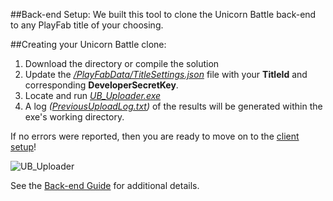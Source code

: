 
##Back-end Setup:
We built this tool to clone the Unicorn Battle back-end to any PlayFab title of your choosing. 

##Creating your Unicorn Battle clone:
  1. Download the directory or compile the solution
  2. Update the *[/PlayFabData/TitleSettings.json](/UB_Uploader/UploaderAndData/PlayFabData/TitleSettings.json)* file with your **TitleId** and corresponding **DeveloperSecretKey**. 
  3. Locate and run *[UB_Uploader.exe](/UB_Uploader/UploaderAndData/UB_Uploader.exe)*
  4. A log *([PreviousUploadLog.txt](https://github.com/PlayFab/UnicornBattle/blob/master/UB_Uploader/UploaderAndData/PreviousUploadLog.txt))* of the results will be generated within the exe's working directory. 
 
If no errors were reported, then you are ready to move on to the [client setup](https://github.com/PlayFab/UnicornBattle/tree/master/UnicornBattle)!

![UB_Uploader](https://github.com/PlayFab/UnicornBattle/wiki/Assets/Images/UB_Uploader.png "UB_Uploader")

See the [Back-end Guide](https://github.com/PlayFab/UnicornBattle/wiki/1-Unicorn-Battle-Backend-Guide) for additional details.


